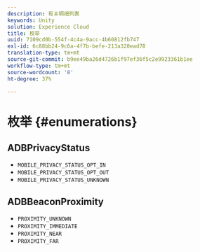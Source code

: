 ```yaml
---
description: 有关明细列表
keywords: Unity
solution: Experience Cloud
title: 枚举
uuid: 7109cd0b-554f-4c4a-9acc-4b60812fb747
exl-id: 6c88bb24-9c6a-4f7b-befe-213a320ead78
translation-type: tm+mt
source-git-commit: b9ee49ba26d4726b1f97ef36f5c2e9923361b1ee
workflow-type: tm+mt
source-wordcount: '8'
ht-degree: 37%

---
```


# 枚举 {#enumerations}

## ADBPrivacyStatus

* `MOBILE_PRIVACY_STATUS_OPT_IN`
* `MOBILE_PRIVACY_STATUS_OPT_OUT`
* `MOBILE_PRIVACY_STATUS_UNKNOWN`

## ADBBeaconProximity

* `PROXIMITY_UNKNOWN`
* `PROXIMITY_IMMEDIATE`
* `PROXIMITY_NEAR`
* `PROXIMITY_FAR`
